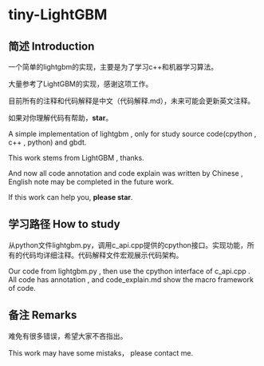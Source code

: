 # tiny-LightGBM

## 简述 Introduction

一个简单的lightgbm的实现，主要是为了学习c++和机器学习算法。

大量参考了LightGBM的实现，感谢这项工作。

目前所有的注释和代码解释是中文（代码解释.md），未来可能会更新英文注释。

如果对你理解代码有帮助，**star**。

A simple implementation of lightgbm , only for study source code(cpython , c++ , python) and gbdt.

This work stems from LightGBM , thanks.

And now all code annotation and code explain was written by Chinese , English note may be completed in the future work.

If this work can help you, **please star**.



## 学习路径 How to study

从python文件lightgbm.py，调用c_api.cpp提供的cpython接口。实现功能，所有的代码均详细注释。代码解释文件宏观展示代码架构。

Our code from lightgbm.py , then use the cpython interface of c_api.cpp . All code has annotation , and code_explain.md show the macro framework of code.



## 备注 Remarks

难免有很多错误，希望大家不吝指出。

This work may have some mistaks， please contact me.